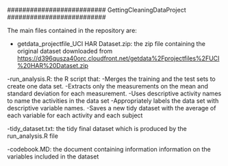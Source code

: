 
########################## GettingCleaningDataProject ##########################

The  main files contained in the repository are:

- getdata_projectfile_UCI HAR Dataset.zip: the zip file containing the original dataset downloaded from https://d396qusza40orc.cloudfront.net/getdata%2Fprojectfiles%2FUCI%20HAR%20Dataset.zip

-run_analysis.R: the R script that:
   -Merges the training and the test sets to create one data set.
   -Extracts only the measurements on the mean and standard deviation for each measurement.
   -Uses descriptive activity names to name the activities in the data set
   -Appropriately labels the data set with descriptive variable names.
   -Saves a new tidy dataset with the average of each variable for each activity and each subject

-tidy_dataset.txt: the tidy final dataset which is produced by the run_analysis.R file

-codebook.MD: the document containing information information on the variables included in the dataset
                 
